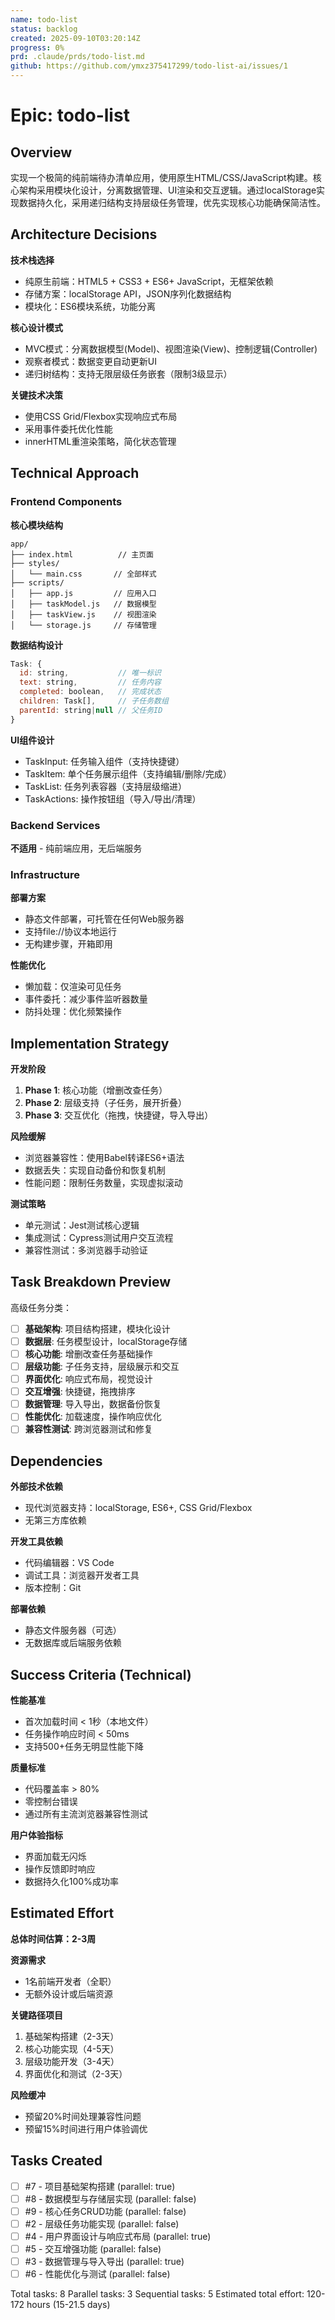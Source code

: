 ```yaml
---
name: todo-list
status: backlog
created: 2025-09-10T03:20:14Z
progress: 0%
prd: .claude/prds/todo-list.md
github: https://github.com/ymxz375417299/todo-list-ai/issues/1
---
```


# Epic: todo-list

## Overview

实现一个极简的纯前端待办清单应用，使用原生HTML/CSS/JavaScript构建。核心架构采用模块化设计，分离数据管理、UI渲染和交互逻辑。通过localStorage实现数据持久化，采用递归结构支持层级任务管理，优先实现核心功能确保简洁性。

## Architecture Decisions

**技术栈选择**
- 纯原生前端：HTML5 + CSS3 + ES6+ JavaScript，无框架依赖
- 存储方案：localStorage API，JSON序列化数据结构
- 模块化：ES6模块系统，功能分离

**核心设计模式**
- MVC模式：分离数据模型(Model)、视图渲染(View)、控制逻辑(Controller)
- 观察者模式：数据变更自动更新UI
- 递归树结构：支持无限层级任务嵌套（限制3级显示）

**关键技术决策**
- 使用CSS Grid/Flexbox实现响应式布局
- 采用事件委托优化性能
- innerHTML重渲染策略，简化状态管理

## Technical Approach

### Frontend Components

**核心模块结构**
```
app/
├── index.html          // 主页面
├── styles/
│   └── main.css       // 全部样式
├── scripts/
│   ├── app.js         // 应用入口
│   ├── taskModel.js   // 数据模型
│   ├── taskView.js    // 视图渲染
│   └── storage.js     // 存储管理
```

**数据结构设计**
```javascript
Task: {
  id: string,           // 唯一标识
  text: string,         // 任务内容
  completed: boolean,   // 完成状态
  children: Task[],     // 子任务数组
  parentId: string|null // 父任务ID
}
```

**UI组件设计**
- TaskInput: 任务输入组件（支持快捷键）
- TaskItem: 单个任务展示组件（支持编辑/删除/完成）
- TaskList: 任务列表容器（支持层级缩进）
- TaskActions: 操作按钮组（导入/导出/清理）

### Backend Services

**不适用** - 纯前端应用，无后端服务

### Infrastructure

**部署方案**
- 静态文件部署，可托管在任何Web服务器
- 支持file://协议本地运行
- 无构建步骤，开箱即用

**性能优化**
- 懒加载：仅渲染可见任务
- 事件委托：减少事件监听器数量
- 防抖处理：优化频繁操作

## Implementation Strategy

**开发阶段**
1. **Phase 1**: 核心功能（增删改查任务）
2. **Phase 2**: 层级支持（子任务，展开折叠）
3. **Phase 3**: 交互优化（拖拽，快捷键，导入导出）

**风险缓解**
- 浏览器兼容性：使用Babel转译ES6+语法
- 数据丢失：实现自动备份和恢复机制
- 性能问题：限制任务数量，实现虚拟滚动

**测试策略**
- 单元测试：Jest测试核心逻辑
- 集成测试：Cypress测试用户交互流程
- 兼容性测试：多浏览器手动验证

## Task Breakdown Preview

高级任务分类：
- [ ] **基础架构**: 项目结构搭建，模块化设计
- [ ] **数据层**: 任务模型设计，localStorage存储
- [ ] **核心功能**: 增删改查任务基础操作
- [ ] **层级功能**: 子任务支持，层级展示和交互
- [ ] **界面优化**: 响应式布局，视觉设计
- [ ] **交互增强**: 快捷键，拖拽排序
- [ ] **数据管理**: 导入导出，数据备份恢复
- [ ] **性能优化**: 加载速度，操作响应优化
- [ ] **兼容性测试**: 跨浏览器测试和修复

## Dependencies

**外部技术依赖**
- 现代浏览器支持：localStorage, ES6+, CSS Grid/Flexbox
- 无第三方库依赖

**开发工具依赖**
- 代码编辑器：VS Code
- 调试工具：浏览器开发者工具
- 版本控制：Git

**部署依赖**
- 静态文件服务器（可选）
- 无数据库或后端服务依赖

## Success Criteria (Technical)

**性能基准**
- 首次加载时间 < 1秒（本地文件）
- 任务操作响应时间 < 50ms
- 支持500+任务无明显性能下降

**质量标准**
- 代码覆盖率 > 80%
- 零控制台错误
- 通过所有主流浏览器兼容性测试

**用户体验指标**
- 界面加载无闪烁
- 操作反馈即时响应
- 数据持久化100%成功率

## Estimated Effort

**总体时间估算：2-3周**

**资源需求**
- 1名前端开发者（全职）
- 无额外设计或后端资源

**关键路径项目**
1. 基础架构搭建（2-3天）
2. 核心功能实现（4-5天）
3. 层级功能开发（3-4天）
4. 界面优化和测试（2-3天）

**风险缓冲**
- 预留20%时间处理兼容性问题
- 预留15%时间进行用户体验调优

## Tasks Created
- [ ] #7 - 项目基础架构搭建 (parallel: true)
- [ ] #8 - 数据模型与存储层实现 (parallel: false)  
- [ ] #9 - 核心任务CRUD功能 (parallel: false)
- [ ] #2 - 层级任务功能实现 (parallel: false)
- [ ] #4 - 用户界面设计与响应式布局 (parallel: true)
- [ ] #5 - 交互增强功能 (parallel: false)
- [ ] #3 - 数据管理与导入导出 (parallel: true)
- [ ] #6 - 性能优化与测试 (parallel: false)

Total tasks: 8
Parallel tasks: 3
Sequential tasks: 5
Estimated total effort: 120-172 hours (15-21.5 days)
